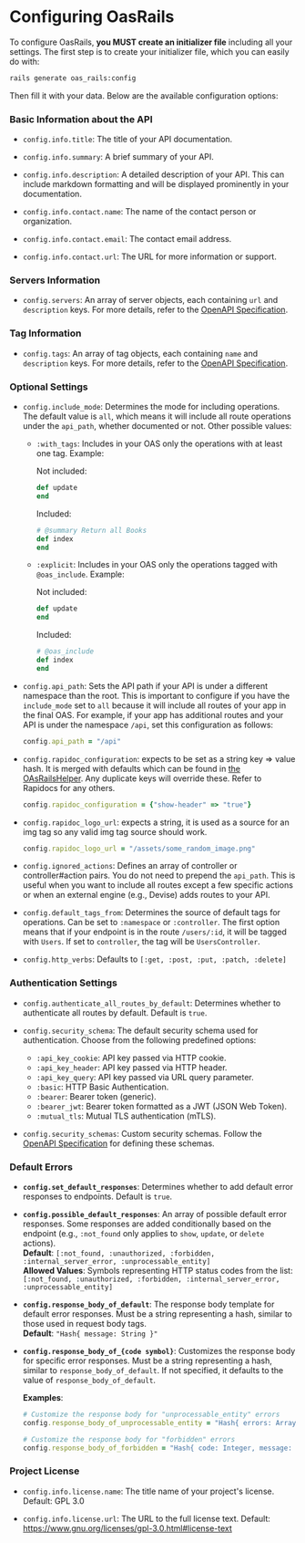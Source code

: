 # Configuring OasRails

To configure OasRails, **you MUST create an initializer file** including all your settings. The first step is to create your initializer file, which you can easily do with:

```bash
rails generate oas_rails:config
```

Then fill it with your data. Below are the available configuration options:

### Basic Information about the API

- `config.info.title`: The title of your API documentation.

- `config.info.summary`: A brief summary of your API.

- `config.info.description`: A detailed description of your API. This can include markdown formatting and will be displayed prominently in your documentation.

- `config.info.contact.name`: The name of the contact person or organization.

- `config.info.contact.email`: The contact email address.

- `config.info.contact.url`: The URL for more information or support.

### Servers Information

- `config.servers`: An array of server objects, each containing `url` and `description` keys. For more details, refer to the [OpenAPI Specification](https://spec.openapis.org/oas/latest.html#server-object).

### Tag Information

- `config.tags`: An array of tag objects, each containing `name` and `description` keys. For more details, refer to the [OpenAPI Specification](https://spec.openapis.org/oas/latest.html#tag-object).

### Optional Settings

- `config.include_mode`: Determines the mode for including operations. The default value is `all`, which means it will include all route operations under the `api_path`, whether documented or not. Other possible values:

  - `:with_tags`: Includes in your OAS only the operations with at least one tag. Example:

    Not included:

    ```ruby
    def update
    end
    ```

    Included:

    ```ruby
    # @summary Return all Books
    def index
    end
    ```

  - `:explicit`: Includes in your OAS only the operations tagged with `@oas_include`. Example:

    Not included:

    ```ruby
    def update
    end
    ```

    Included:

    ```ruby
    # @oas_include
    def index
    end
    ```

- `config.api_path`: Sets the API path if your API is under a different namespace than the root. This is important to configure if you have the `include_mode` set to `all` because it will include all routes of your app in the final OAS. For example, if your app has additional routes and your API is under the namespace `/api`, set this configuration as follows:

  ```ruby
  config.api_path = "/api"
  ```

- `config.rapidoc_configuration`: expects to be set as a string key => value hash. It is merged with defaults which can be found in [the OAsRailsHelper](https://github.com/a-chacon/oas_rails/blob/main/app/helpers/oas_rails/oas_rails_helper.rb). Any duplicate keys will override these. Refer to Rapidocs for any others.

  ```ruby
  config.rapidoc_configuration = {"show-header" => "true"}
  ```

- `config.rapidoc_logo_url`: expects a string, it is used as a source for an img tag so any valid img tag source should work.

  ```ruby
  config.rapidoc_logo_url = "/assets/some_random_image.png"
  ```

- `config.ignored_actions`: Defines an array of controller or controller#action pairs. You do not need to prepend the `api_path`. This is useful when you want to include all routes except a few specific actions or when an external engine (e.g., Devise) adds routes to your API.

- `config.default_tags_from`: Determines the source of default tags for operations. Can be set to `:namespace` or `:controller`. The first option means that if your endpoint is in the route `/users/:id`, it will be tagged with `Users`. If set to `controller`, the tag will be `UsersController`.

- `config.http_verbs`: Defaults to `[:get, :post, :put, :patch, :delete]`

### Authentication Settings

- `config.authenticate_all_routes_by_default`: Determines whether to authenticate all routes by default. Default is `true`.

- `config.security_schema`: The default security schema used for authentication. Choose from the following predefined options:

  - `:api_key_cookie`: API key passed via HTTP cookie.
  - `:api_key_header`: API key passed via HTTP header.
  - `:api_key_query`: API key passed via URL query parameter.
  - `:basic`: HTTP Basic Authentication.
  - `:bearer`: Bearer token (generic).
  - `:bearer_jwt`: Bearer token formatted as a JWT (JSON Web Token).
  - `:mutual_tls`: Mutual TLS authentication (mTLS).

- `config.security_schemas`: Custom security schemas. Follow the [OpenAPI Specification](https://spec.openapis.org/oas/latest.html#security-scheme-object) for defining these schemas.

### Default Errors

- **`config.set_default_responses`**: Determines whether to add default error responses to endpoints. Default is `true`.

- **`config.possible_default_responses`**: An array of possible default error responses. Some responses are added conditionally based on the endpoint (e.g., `:not_found` only applies to `show`, `update`, or `delete` actions).  
  **Default**: `[:not_found, :unauthorized, :forbidden, :internal_server_error, :unprocessable_entity]`  
  **Allowed Values**: Symbols representing HTTP status codes from the list:  
  `[:not_found, :unauthorized, :forbidden, :internal_server_error, :unprocessable_entity]`

- **`config.response_body_of_default`**: The response body template for default error responses. Must be a string representing a hash, similar to those used in request body tags.  
  **Default**: `"Hash{ message: String }"`

- **`config.response_body_of_{code symbol}`**: Customizes the response body for specific error responses. Must be a string representing a hash, similar to `response_body_of_default`. If not specified, it defaults to the value of `response_body_of_default`.

  **Examples**:

  ```ruby
  # Customize the response body for "unprocessable_entity" errors
  config.response_body_of_unprocessable_entity = "Hash{ errors: Array<String> }"

  # Customize the response body for "forbidden" errors
  config.response_body_of_forbidden = "Hash{ code: Integer, message: String }"
  ```

### Project License

- `config.info.license.name`: The title name of your project's license. Default: GPL 3.0

- `config.info.license.url`: The URL to the full license text. Default: <https://www.gnu.org/licenses/gpl-3.0.html#license-text>
